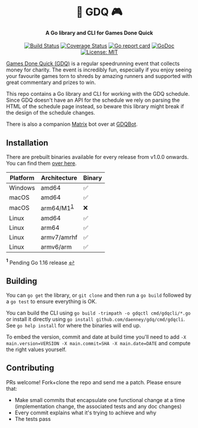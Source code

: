 <h1 align="center">
🏃 GDQ 🎮
</h1>
<h4 align="center">A Go library and CLI for Games Done Quick</h4>
<p align="center">
    <a href="https://github.com/daenney/gdq/actions?query=workflow%3ACI"><img src="https://github.com/daenney/gdq/workflows/CI/badge.svg" alt="Build Status"></a>
    <a href="https://codecov.io/gh/daenney/gdq"><img src="https://codecov.io/gh/daenney/gdq/branch/main/graph/badge.svg" alt="Coverage Status"></a>
    <a href="https://goreportcard.com/report/github.com/daenney/gdq"><img src="https://goreportcard.com/badge/github.com/daenney/gdq" alt="Go report card"></a>
    <a href="https://pkg.go.dev/github.com/daenney/gdq"><img src="https://pkg.go.dev/badge/github.com/daenney/gdq.svg" alt="GoDoc"></a>
    <a href="LICENSE"><img src="https://img.shields.io/github/license/daenney/gdq?style=flat-square" alt="License: MIT"></a>
</p>

[Games Done Quick (GDQ)](https://gamesdonequick.com/) is a regular
speedrunning event that collects money for charity. The event is incredibly
fun, especially if you enjoy seeing your favourite games torn to shreds by
amazing runners and supported with great commentary and prizes to win.

This repo contains a Go library and CLI for working with the GDQ schedule.
Since GDQ doesn't have an API for the schedule we rely on parsing the HTML of
the schedule page instead, so beware this library might break if the design
of the schedule changes.

There is also a companion [Matrix](https://matrix.org) bot over at
[GDQBot](https://github.com/daenney/gdqbot).

## Installation

There are prebuilt binaries available for every release from v1.0.0 onwards. You
can find them [over here](https://github.com/daenney/gdq/releases).

|Platform|Architecture|Binary|
|---|---|---|
|Windows|amd64|✅|
|macOS|amd64|✅|
|macOS|arm64/M1<sup id="a1">[1](#f1)</sup>|❌|
|Linux|amd64|✅|
|Linux|arm64|✅|
|Linux|armv7/amrhf|✅|
|Linux|armv6/arm</sup>|✅|

<b id="f1"><sup>1</sup></b> Pending Go 1.16 release [↩](#a1)

## Building

You can `go get` the library, or `git clone` and then run a `go build` followed
by a `go test` to ensure everything is OK.

You can build the CLI using `go build -trimpath -o gdqctl cmd/gdqcli/*.go` or
install it directly using `go install github.com/daenney/gdq/cmd/gdqcli`. See
`go help install` for where the binaries will end up.

To embed the version, commit and date at build time you'll need to add
`-X main.version=VERSION -X main.commit=SHA -X main.date=DATE` and compute
the right values yourself.

## Contributing

PRs welcome! Fork+clone the repo and send me a patch. Please ensure that:
* Make small commits that encapsulate one functional change at a time
  (implementation change, the associated tests and any doc changes)
* Every commit explains what it's trying to achieve and why
* The tests pass
